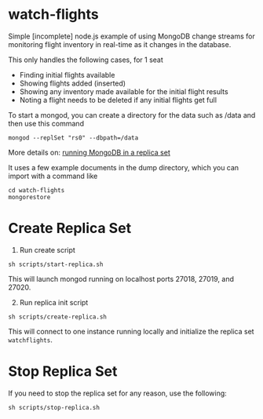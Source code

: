 # watch-flights
Simple [incomplete] node.js example of using MongoDB change streams for monitoring flight inventory in real-time as it changes in the database.

This only handles the following cases, for 1 seat
* Finding initial flights available
* Showing flights added (inserted)
* Showing any inventory made available for the initial flight results
* Noting a flight needs to be deleted if any initial flights get full

To start a mongod, you can create a directory for the data such as /data and then use this command
```
mongod --replSet "rs0" --dbpath=/data
```

More details on: [running MongoDB in a replica set](https://docs.mongodb.com/manual/tutorial/deploy-replica-set/)

It uses a few example documents in the dump directory, which you can import with a command like

```
cd watch-flights
mongorestore
```

# Create Replica Set

1. Run create script

```
sh scripts/start-replica.sh
```
This will launch mongod running on localhost ports 27018, 27019, and 27020.

2. Run replica init script

```
sh scripts/create-replica.sh
```

This will connect to one instance running locally and initialize the replica set `watchflights`.

# Stop Replica Set

If you need to stop the replica set for any reason, use the following:

```
sh scripts/stop-replica.sh
```


